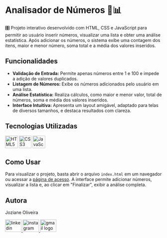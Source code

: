 # Analisador de Números 🔢📊

<p align="left"> 🎛️ Projeto interativo desenvolvido com HTML, CSS e JavaScript para permitir ao usuário inserir números, visualizar uma lista e obter uma análise estatística. Após adicionar os números, o sistema exibe uma contagem dos itens, maior e menor número, soma total e a média dos valores inseridos. </p>

## Funcionalidades
<ul> <li> <strong>Validação de Entrada:</strong> Permite apenas números entre 1 e 100 e impede a adição de valores duplicados. </li> <li> <strong>Listagem de Números:</strong> Exibe os números adicionados pelo usuário em uma lista. </li> <li> <strong>Análise Estatística:</strong> Realiza cálculos, como maior e menor valor, total de números, soma e média dos valores inseridos. </li> <li> <strong>Interface Intuitiva:</strong> Apresenta um layout amigável, adaptado para telas de diversos tamanhos, e destaca resultados com clareza. </li> </ul>

## Tecnologias Utilizadas
<div align="left"> <img src="https://cdn.jsdelivr.net/gh/devicons/devicon/icons/html5/html5-original-wordmark.svg" height="40" alt="HTML5 logo" /> <img src="https://cdn.jsdelivr.net/gh/devicons/devicon/icons/css3/css3-original-wordmark.svg" height="40" alt="CSS3 logo" /> <img src="https://cdn.jsdelivr.net/gh/devicons/devicon/icons/javascript/javascript-plain.svg" height="40" alt="JavaScript logo" /> </div>

## Como Usar
<p align="left"> Para visualizar o projeto, basta abrir o arquivo <code>index.html</code> em um navegador ou acessar a <a href="https://jozianeoliveira.github.io/AnalisadorNumerosJS/" target="_blank">página de acesso</a>. A interface permite adicionar números, visualizar a lista e, ao clicar em "Finalizar", exibir a análise completa. </p>

## Autora
<p align="left">Joziane Oliveira</p> <div align="left"> <a href="https://www.linkedin.com/in/joziane-oliveira-144317182/" target="_blank"> <img src="https://raw.githubusercontent.com/maurodesouza/profile-readme-generator/master/src/assets/icons/social/linkedin/default.svg" width="52" height="40" alt="linkedin logo" /> </a> <a href="https://www.instagram.com/jozioliveirabr/" target="_blank"> <img src="https://raw.githubusercontent.com/maurodesouza/profile-readme-generator/master/src/assets/icons/social/instagram/default.svg" width="52" height="40" alt="instagram logo" /> </a> <a href="mailto:joziane.oliveira@educacao.mg.gov.br" target="_blank"> <img src="https://raw.githubusercontent.com/maurodesouza/profile-readme-generator/master/src/assets/icons/social/gmail/default.svg" width="52" height="40" alt="gmail logo" /> </a> </div>
